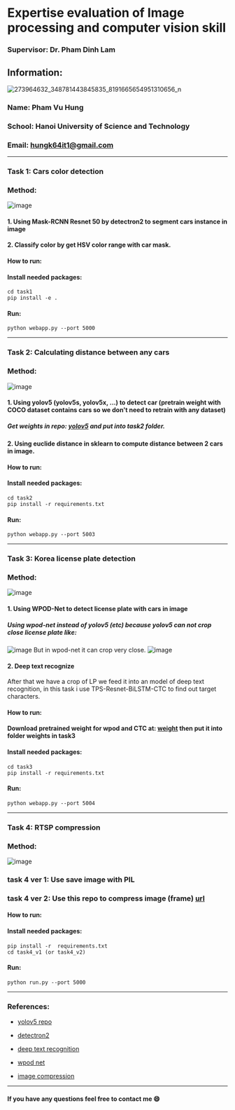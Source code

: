 # Expertise evaluation of Image processing and computer vision skill
### Supervisor: Dr. Pham Dinh Lam
## Information:
![273964632_348781443845835_8191665654951310656_n](https://user-images.githubusercontent.com/80585483/154939106-8490d489-bea4-4af9-b6bd-09f1769993ec.jpg)


### Name: Pham Vu Hung
### School: Hanoi University of Science and Technology
### Email: hungk64it1@gmail.com
--------------------------------------------
### Task 1: Cars color detection
### Method:
![image](https://user-images.githubusercontent.com/80585483/154883742-90d76221-ea9b-407d-bf5e-0c6772143c8d.png)
#### 1. Using Mask-RCNN Resnet 50 by detectron2 to segment cars instance in image 
#### 2. Classify color by get HSV color range with car mask.

#### How to run:
#### Install needed packages:
```
cd task1
pip install -e .
```
#### Run:
```
python webapp.py --port 5000
```
----------------------------------------
### Task 2: Calculating distance between any cars
### Method:
![image](https://user-images.githubusercontent.com/80585483/154884630-a175c36f-2b5a-4c47-966b-63cad6d9869b.png)
#### 1. Using yolov5 (yolov5s, yolov5x, ...) to detect car (pretrain weight with COCO dataset contains cars so we don't need to retrain with any dataset)
##### Get weights in repo: [yolov5](https://github.com/ultralytics/yolov5/releases) and put into task2 folder.
#### 2. Using euclide distance in sklearn to compute distance between 2 cars in image.
#### How to run:
#### Install needed packages:
```
cd task2
pip install -r requirements.txt
```
#### Run:
```
python webapp.py --port 5003
```
------------------------------------------
### Task 3: Korea license plate detection
### Method:
![image](https://user-images.githubusercontent.com/80585483/154885918-fec1d7e9-0118-4988-bd0a-700dcd54b1d8.png)
#### 1. Using WPOD-Net to detect license plate with cars in image
##### Using wpod-net instead of yolov5 (etc) because yolov5 can not crop close license plate like:
![image](https://user-images.githubusercontent.com/80585483/154886159-82905baf-e75a-4cdc-9801-4e3cd890abaa.png)
But in wpod-net it can crop very close.
![image](https://user-images.githubusercontent.com/80585483/154886701-1bf712fd-d967-473a-901b-4024eb9dbade.png)
#### 2. Deep text recognize
After that we have a crop of LP we feed it into an model of deep text recognition, in this task i use TPS-Resnet-BiLSTM-CTC to find out target characters.
#### How to run:
#### Download pretrained weight for wpod and CTC at: [weight](https://drive.google.com/drive/folders/1l0mSQLP9x-ujICBHYpxVpo6F9JCTZBNm?usp=sharing) then put it into folder weights in task3
#### Install needed packages:
```
cd task3
pip install -r requirements.txt
```
#### Run:
```
python webapp.py --port 5004
```
--------------------------------------
### Task 4: RTSP compression
### Method:
![image](https://user-images.githubusercontent.com/80585483/155496099-655481b3-6b6c-47e2-896a-829f910b5828.png)
### task 4 ver 1: Use save image with PIL
### task 4 ver 2: Use this repo to compress image (frame) [url](https://github.com/abhinav-TB/JPEG-IMAGE-COMPRESSION)

#### How to run:
#### Install needed packages:
```
pip install -r  requirements.txt
cd task4_v1 (or task4_v2)
```
#### Run:
```
python run.py --port 5000
```
--------------------------------------
### References:
- [yolov5 repo](https://github.com/ultralytics/yolov5)

- [detectron2](https://github.com/facebookresearch/detectron2)

- [deep text recognition](https://github.com/clovaai/deep-text-recognition-benchmarkhttps://github.com/clovaai/deep-text-recognition-benchmark)
- [wpod net](https://openaccess.thecvf.com/content_ECCV_2018/papers/Sergio_Silva_License_Plate_Detection_ECCV_2018_paper.pdf)
- [image compression](https://github.com/abhinav-TB/JPEG-IMAGE-COMPRESSION)
---------------------------------------
#### If you have any questions feel free to contact me 😄
